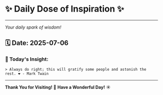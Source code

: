 # ✨ Daily Dose of Inspiration ✨

--- 

_Your daily spark of wisdom!_

## 🗓️ Date: **2025-07-06**

### 💬 Today's Insight:
```
> Always do right; this will gratify some people and astonish the rest. ❤️ - Mark Twain
```

--- 

**Thank You for Visiting!** 🙏
**Have a Wonderful Day!** ☀️
